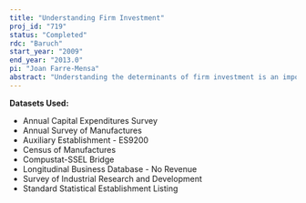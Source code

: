 ```yaml
---
title: "Understanding Firm Investment"
proj_id: "719"
status: "Completed"
rdc: "Baruch"
start_year: "2009"
end_year: "2013.0"
pi: "Joan Farre-Mensa"
abstract: "Understanding the determinants of firm investment is an important question at the heart of the economic discipline. The difficulty of empirically analyzing the factors that drive firm investment arises from the fact that investment is highly volatile throughout the business cycle and responds to a wide variety of global and local economic shocks. One of the main open questions regarding the determinants of firm investment is how equity income taxation affects a firm’s cost of capital and thus its incentives to invest. This research uses the tax cuts in dividends and capital gains included in the Jobs and Growth Tax Relief Reconciliation Act of 2003 in order to shed light on this question. This project uses data from the Census of Manufactures, the Annual Survey of Manufactures, the Annual Capital Expenditures Survey, and the Survey of Industrial Research and Development to construct a panel of plants spanning from 1994 to 2007. Other U.S. Census Bureau data will be employed in order to match the census datasets with other American and international databases. The main assumption is that only firms incorporated in the United States, and thus with a majority of shareholders subject to U.S. tax law, will be potentially affected by a decrease in the cost of capital induced by the 2003 equity income tax cuts. The analysis will control for those plant and firm characteristics identified as determinants of investment and will be able to attribute any differences in investment between plants that only differ in the country of incorporation of their parent firms to the effects of changes in equity income taxation, effec­tively differencing away those determinants of investment related to the business cycle and other local and global economic shocks that impact profitability. Census microdata also allows for quantification of the effect of those other variables identified as potential determinants of investment. The focus on a time period around a sizeable tax reform represents a unique opportunity to obtain estimates less subject to severe measurement error, given that changes in taxation induce firms to reevaluate their investment levels in order to reflect the new economic environment. The analysis of investment can shed light on how constant capital expenditures are across time, and thus help design imputation strategies for nonresponse in capital expenditures survey questions. The link between census datasets and several international databases will provide financial information for those foreign-incorporated companies that own plants in the United States. This link will enable an assessment of the quality of the ownership data contained in the census files and can be useful to analyze the characteristics of multinational companies that own plants in the United States."
---
```


**Datasets Used:**

  - Annual Capital Expenditures Survey 
  - Annual Survey of Manufactures 
  - Auxiliary Establishment - ES9200 
  - Census of Manufactures 
  - Compustat-SSEL Bridge 
  - Longitudinal Business Database - No Revenue 
  - Survey of Industrial Research and Development 
  - Standard Statistical Establishment Listing 

